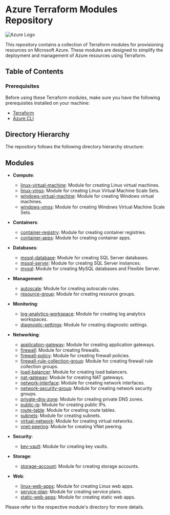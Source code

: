 # Azure Terraform Modules Repository

![Azure Logo](https://upload.wikimedia.org/wikipedia/commons/thumb/a/a8/Microsoft_Azure_Logo.svg/1280px-Microsoft_Azure_Logo.svg.png)

This repository contains a collection of Terraform modules for provisioning resources on Microsoft Azure. These modules are designed to simplify the deployment and management of Azure resources using Terraform.

## Table of Contents

### Prerequisites

Before using these Terraform modules, make sure you have the following prerequisites installed on your machine:

- [Terraform](https://www.terraform.io/downloads.html)
- [Azure CLI](https://docs.microsoft.com/en-us/cli/azure/install-azure-cli)

## Directory Hierarchy

The repository follows the following directory hierarchy structure:

## Modules

- **Compute**:
    - [linux-virtual-machine](modules/Compute/linux-virtual-machine): Module for creating Linux virtual machines.
    - [linux-vmss](modules/Compute/linux-vmss): Module for creating Linux Virtual Machine Scale Sets. 
    - [windows-virtual-machine](modules/Compute/windows-virtual-machine): Module for creating Windows virtual machines.
    - [windows-vmss](modules/Compute/windows-vmss): Module for creating Windows Virtual Machine Scale Sets.

- **Containers**:
    - [container-registry](modules/Containers/container-registry): Module for creating container registries.
    - [container-apps](modules/Containers/container-apps): Module for creating container apps.

- **Databases**:
    - [mssql-database](modules/Databases/mssql-database): Module for creating SQL Server databases.
    - [mssql-server](modules/Databases/mssql-server): Module for creating SQL Server instances.
    - [mysql](modules/Databases/mysql): Module for creating MySQL databases and Flexible Server.

- **Management**:
    - [autoscale](modules/Management/autoscale): Module for creating autoscale rules.
    - [resource-group](modules/Management/resource-group): Module for creating resource groups.
  
- **Monitoring**:
    - [log-analytics-workspace](modules/Monitoring/log-analytics-workspace): Module for creating log analytics workspaces.
    - [diagnostic-settings](modules/Monitoring/diagnostic-settings): Module for creating diagnostic settings.

- **Networking**:
    - [application-gateway](modules/Networking/application-gateway): Module for creating application gateways.
    - [firewall](modules/Networking/firewall-tools/firewall): Module for creating firewalls.
    - [firewall-policy](modules/Networking/firewall-tools/policy): Module for creating firewall policies.
    - [firewall-rule-collection-group](modules/Networking/firewall-tools/rule-collection-group): Module for creating firewall rule collection groups.
    - [load-balancer](modules/Networking/load-balancer): Module for creating load balancers.
    - [nat-gateway](modules/Networking/nat-gateway): Module for creating NAT gateways.
    - [network-interface](modules/Networking/network-interface): Module for creating network interfaces.
    - [network-security-group](modules/Networking/network-security-group): Module for creating network security groups.
    - [private-dns-zone](modules/Networking/private-dns-zone): Module for creating private DNS zones.
    - [public-ip](modules/Networking/public-ip): Module for creating public IPs.
    - [route-table](modules/Networking/route-table): Module for creating route tables.
    - [subnets](modules/Networking/subnets): Module for creating subnets.
    - [virtual-network](modules/Networking/virtual-network): Module for creating virtual networks.
    - [vnet-peering](modules/Networking/vnet-peering): Module for creating VNet peering.

- **Security**:
    - [key-vault](modules/Security/key-vault): Module for creating key vaults.

- **Storage**:
    - [storage-account](modules/Storage/storage-account): Module for creating storage accounts.
  
- **Web**:
    - [linux-web-apps](modules/Web/linux-web-apps): Module for creating Linux web apps.
    - [service-plan](modules/Web/service-plan): Module for creating service plans.
    - [static-web-apps](modules/Web/static-web-apps): Module for creating static web apps.

Please refer to the respective module's directory for more details.
